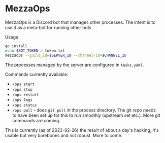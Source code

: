 # MezzaOps

MezzaOps is a Discord bot that manages other processes. The intent is to use it as a meta-bot for running other bots.

Usage:
```sh
go install .
echo $BOT_TOKEN > token.txt
mezzaops --guild_id=$SERVER_ID --channel-id=$CHANNEL_ID
```

The processes managed by the server are configured in `tasks.yaml`.

Commands currently available:
* `/ops start`
* `/ops stop`
* `/ops restart`
* `/ops logs`
* `/ops status`
* `/ops pull` - does `git pull` in the process directory. The git repo needs to have been set up for this to run smoothly (upstream set etc.). More git commands are coming.

This is currently (as of 2023-02-26) the result of about a day's hacking, it's usable but very barebones and not robust. More to come.